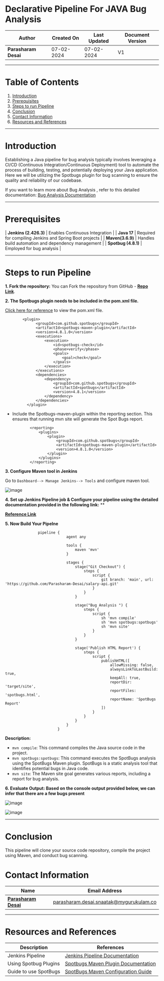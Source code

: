 # Declarative Pipeline For JAVA Bug Analysis

| **Author** | **Created On** | **Last Updated** | **Document Version** |
| ---------- | -------------- | ---------------- | -------------------- |
| **Parasharam Desai** | 07-02-2024 | 07-02-2024 | V1 |

***


# Table of Contents

1. [Introduction](#introduction)
2. [Prerequisites](#prerequisites)
3. [Steps to run Pipeline](#steps-to-run-pipeline)
4. [Conclusion](#conclusion)
5. [Contact Information](#contact-information)
6. [Resources and References](#resources-and-references)


***
# Introduction
Establishing a Java pipeline for bug analysis typically involves leveraging a CI/CD (Continuous Integration/Continuous Deployment) tool to automate the process of building, testing, and potentially deploying your Java application. Here we will be utilizing the Spotbugs plugin for bug scanning to ensure the quality and reliability of our codebase.

If you want to learn more about Bug Analysis , refer to this detailed documentation: [Bug Analysis Documentation](https://github.com/avengers-p7/Documentation/blob/main/Application_CI/Design/03-%20Java%20CI%20checks/Bug%20Analysis/README.md)

***
# Prerequisites

| **Jenkins (2.426.3)** | Enables Continuous Integration |
| **Java 17** | Required for compiling Jenkins and Spring Boot projects |
| **Maven(3.6.9)** | Handles build automation and dependency management |
| **Spotbug (4.8.1)** | Employed for bug analysis |


***

# Steps to run Pipeline

**1. Fork the repository:** You can Fork the repository from GitHub - [**Repo Link**](https://github.com/Parasharam-Desai/salary-api.git).

**2. The Spotbugs plugin needs to be included in the pom.xml file.**

[Click here for reference](https://github.com/Parasharam-Desai/salary-api/blob/main/pom.xml) to view the pom.xml file.

            <plugin>
                  <groupId>com.github.spotbugs</groupId>
                  <artifactId>spotbugs-maven-plugin</artifactId>
                  <version>4.8.1.0</version>
                  <executions>
                      <execution>
                          <id>spotbugs-check</id>
                          <phase>verify</phase>
                          <goals>
                              <goal>check</goal>
                          </goals>
                      </execution>
                  </executions>
                  <dependencies>
                      <dependency>
                          <groupId>com.github.spotbugs</groupId>
                          <artifactId>spotbugs</artifactId>
                          <version>4.8.1</version>
                      </dependency>
                  </dependencies>
              </plugin>

              
* Include the Spotbugs-maven-plugin within the reporting section. This ensures that running mvn site will generate the Spot Bugs report.

              <reporting>
                  <plugins>
                      <plugin>
                          <groupId>com.github.spotbugs</groupId>
                          <artifactId>spotbugs-maven-plugin</artifactId>
                          <version>4.8.1.0</version>
                      </plugin>
                  </plugins>
              </reporting>
 

**3. Configure Maven tool in Jenkins**

Go to `Dashboard--> Manage Jenkins--> Tools` and configure maven tool.

![image](https://github.com/avengers-p7/Documentation/assets/156056444/d9ff8a0d-900a-4e4b-ac68-34507ef3348b)

**4. Set up Jenkins Pipeline job & Configure your pipeline using the detailed documentation provided in the following link:**
**

**[Reference Link]()**

**5. Now Build Your Pipelne**

                        
                   pipeline {
                                agent any
                                
                                tools {
                                    maven 'mvn'
                                }
                                
                                stages {
                                    stage("Git Checkout") {
                                        steps {
                                            script {
                                                git branch: 'main', url: 'https://github.com/Parasharam-Desai/salary-api.git'
                                            }
                                        }
                                    }
                                    
                                    stage("Bug Analysis ") {
                                        steps {
                                            script {
                                                sh 'mvn compile'
                                                sh 'mvn spotbugs:spotbugs'
                                                sh 'mvn site'
                                            }
                                        }
                                    }
                                    
                                    stage('Publish HTML Report') {
                                        steps {
                                            script {
                                                publishHTML([
                                                    allowMissing: false,
                                                    alwaysLinkToLastBuild: true,
                                                    keepAll: true,
                                                    reportDir: 'target/site',
                                                    reportFiles: 'spotbugs.html',
                                                    reportName: 'SpotBugs Report'
                                                ])
                                            }
                                        }
                                    }
                                }
                            }

**Description:**

- `mvn compile`: This command compiles the Java source code in the project.
- `mvn spotbugs:spotbugs`: This command executes the SpotBugs analysis using the SpotBugs Maven plugin. SpotBugs is a static analysis tool that identifies potential bugs in Java code.
- `mvn site`: The Maven site goal generates various reports, including a report for bug analysis.
  


**6. Evaluate Output: Based on the console output provided below, we can infer that there are a few bugs present**

![image](https://github.com/avengers-p7/Documentation/assets/156056709/837893e7-1711-4e3a-aa03-353329961d68)

![image](https://github.com/avengers-p7/Documentation/assets/156056709/b2924623-af39-4d50-b457-f8125843252c)


***

# Conclusion

This pipeline will clone your source code repository, compile the project using Maven, and conduct bug scanning.


# Contact Information

|    Name                                   | Email Address                    |
|-------------------------------------------|----------------------------------|
| **[Parasharam Desai](https://github.com/Parasharam-Desai)** | parasharam.desai.snaatak@mygurukulam.co |

***
# Resources and References

|       **Description**                                   |           **References**                    |
|---------------------------------------------------------|-----------------------------------------------|
| Jenkins Pipeline     | [Jenkins Pipeline Documentation](https://www.jenkins.io/doc/book/pipeline/) |
| Using Spotbug Plugins                 | [Spotbugs Maven Plugin Documentation](https://spotbugs.readthedocs.io/en/latest/maven.html) |
| Guide to use SpotBugs           | [SpotBugs Maven Configuration Guide](https://github.com/find-sec-bugs/find-sec-bugs/wiki/Maven-configuration) |

